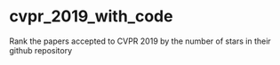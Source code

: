 # cvpr_2019_with_code
Rank the papers accepted to CVPR 2019 by the number of stars in their github repository
